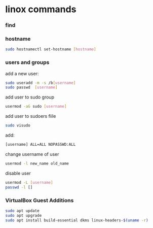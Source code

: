 # linox commands

### find

### hostname

```bash
sudo hostnamectl set-hostname [hostname]
```

### users and groups

add a new user:

```bash
sudo useradd -m -s /b[username]
sudo passwd  [username]
```

add user to sudo group

```bash
usermod -aG sudo [username]
```

add user to sudoers fiile

```bash
sudo visudo
```

add:

```bash
[username] ALL=ALL NOPASSWD:ALL
```

change username of user

```bash
usermod -l new_name old_name
```

disable user

```bash
usermod -L [username]
passwd -l []
```



### VirtualBox Guest Additions

```bash
sudo apt update
sudo apt upgrade
sudo apt install build-essential dkms linux-headers-$(uname -r)
```

